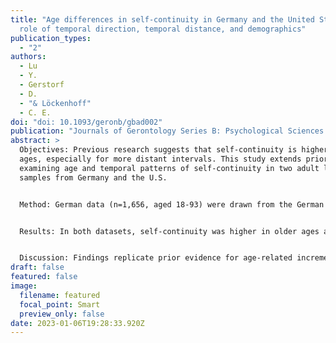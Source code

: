 ```yaml
---
title: "Age differences in self-continuity in Germany and the United States: The
  role of temporal direction, temporal distance, and demographics"
publication_types:
  - "2"
authors:
  - Lu
  - Y.
  - Gerstorf
  - D.
  - "& Löckenhoff"
  - C. E.
doi: "doi: 10.1093/geronb/gbad002"
publication: "Journals of Gerontology Series B: Psychological Sciences and Social Sciences "
abstract: >
  Objectives: Previous research suggests that self-continuity is higher in older
  ages, especially for more distant intervals. This study extends prior work by
  examining age and temporal patterns of self-continuity in two adult life-span
  samples from Germany and the U.S. 


  Method: German data (n=1,656, aged 18-93) were drawn from the German Socio-Economic Panel. U.S. data (n=230, aged 18-87) were collected through a survey research firm. Preregistered multi-level analyses examined the roles of age, temporal direction (past/future), and temporal distance (1/5/10 years) and explored the role of demographic covariates.  


  Results: In both datasets, self-continuity was higher in older ages and decreased with distance from the present, especially for the past. Interaction effects among age, temporal distance, and temporal directions were complex and varied across samples. Self-continuity was higher among married and more educated German participants and more affluent U.S. participants, but age differences remained robust when including demographic covariates. 


  Discussion: Findings replicate prior evidence for age-related increments in self-continuity but suggest that patterns vary by temporal distance and direction and may be sensitive to contextual factors.  
draft: false
featured: false
image:
  filename: featured
  focal_point: Smart
  preview_only: false
date: 2023-01-06T19:28:33.920Z
---
```

